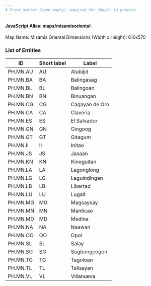 ```yaml
---
# Front matter (even empty) required for Jekyll to process
---
```


#### JavaScript Alias: maps/misamisoriental

Map Name: Misamis Oriental
Dimensions (Width x Height): 610x570





### List of Entities

ID | Short label | Label
---|---|---|
PH.MN.AU | AU | Alubijid
PH.MN.BA | BA | Balingasag
PH.MN.BL | BL | Balingoan
PH.MN.BN | BN | Binuangan
PH.MN.CG | CG | Cagayan de Oro
PH.MN.CA | CA | Claveria
PH.MN.ES | ES | El Salvador
PH.MN.GN | GN | Gingoog
PH.MN.GT | GT | Gitagum
PH.MN.II | II | Initao
PH.MN.JS | JS | Jasaan
PH.MN.KN | KN | Kinoguitan
PH.MN.LA | LA | Lagonglong
PH.MN.LG | LG | Laguindingan
PH.MN.LB | LB | Libertad
PH.MN.LU | LU | Lugait
PH.MN.MG | MG | Magsaysay
PH.MN.MN | MN | Manticao
PH.MN.MD | MD | Medina
PH.MN.NA | NA | Naawan
PH.MN.OO | OO | Opol
PH.MN.SL | SL | Salay
PH.MN.SG | SG | Sugbongcogon
PH.MN.TG | TG | Tagoloan
PH.MN.TL | TL | Talisayan
PH.MN.VL | VL | Villanueva
